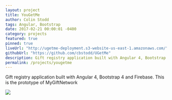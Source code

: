 ```yaml
---
layout: project
title: YouGetMe
author: Colin Stodd
tags: Angular, Bootstrap
date: 2017-02-21 00:00:01 -0400
category: projects
featured: true
pinned: true
liveUrl: "http://ugetme-deployment.s3-website-us-east-1.amazonaws.com/"
githubUrl: "https://github.com/cbstodd/UGetMe"
description: Gift registry application built with Angular 4, Bootstrap 4 and Firebase. This is the prototype of MyGiftNetwork
permalink: /projects/yougetme
---
```


Gift registry application built with Angular 4, Bootstrap 4 and Firebase. This is the prototype of MyGiftNetwork

<img src="https://res.cloudinary.com/colinstodd-com/image/upload/jlnbhppxcvyckqnphwzf.png" class="image fit">